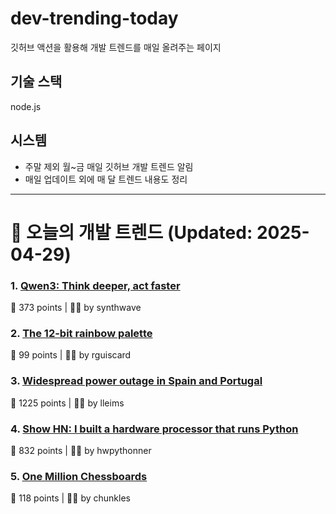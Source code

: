 # dev-trending-today
깃허브 액션을 활용해 개발 트렌드를 매일 올려주는 페이지

## 기술 스택
node.js
## 시스템
- 주말 제외 월~금 매일 깃허브 개발 트렌드 알림
- 매일 업데이트 외에 매 달 트렌드 내용도 정리
---

# 📰 오늘의 개발 트렌드 (Updated: 2025-04-29)

### 1. [Qwen3: Think deeper, act faster](https://qwenlm.github.io/blog/qwen3/)
💬 373 points | 🧑‍💻 by synthwave

### 2. [The 12-bit rainbow palette](https://iamkate.com/data/12-bit-rainbow/)
💬 99 points | 🧑‍💻 by rguiscard

### 3. [Widespread power outage in Spain and Portugal](https://www.bbc.com/news/live/c9wpq8xrvd9t)
💬 1225 points | 🧑‍💻 by lleims

### 4. [Show HN: I built a hardware processor that runs Python](https://www.runpyxl.com/gpio)
💬 832 points | 🧑‍💻 by hwpythonner

### 5. [One Million Chessboards](https://eieio.games/blog/one-million-chessboards/)
💬 118 points | 🧑‍💻 by chunkles

